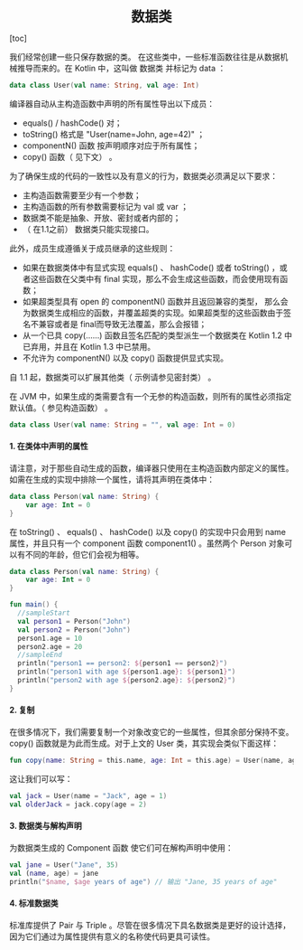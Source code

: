 <center>
  <font size="5">
  	<b>数据类</b>
  </font>
</center>

[toc]

我们经常创建一些只保存数据的类。 在这些类中，一些标准函数往往是从数据机械推导而来的。在 Kotlin 中，这叫做 数据类 并标记为 data ：

```kotlin
data class User(val name: String, val age: Int)
```

编译器自动从主构造函数中声明的所有属性导出以下成员：

+ equals() / hashCode() 对；
+ toString() 格式是 "User(name=John, age=42)" ；
+ componentN() 函数 按声明顺序对应于所有属性；
+ copy() 函数（ 见下文） 。

为了确保生成的代码的一致性以及有意义的行为，数据类必须满足以下要求：

+ 主构造函数需要至少有一个参数；
+ 主构造函数的所有参数需要标记为 val 或 var ；
+ 数据类不能是抽象、开放、密封或者内部的；
+ （ 在1.1之前） 数据类只能实现接口。

此外，成员生成遵循关于成员继承的这些规则：

+ 如果在数据类体中有显式实现 equals() 、 hashCode() 或者 toString() ，或者这些函数在父类中有 final 实现，那么不会生成这些函数，而会使用现有函数；
+ 如果超类型具有 open 的 componentN() 函数并且返回兼容的类型， 那么会为数据类生成相应的函数，并覆盖超类的实现。如果超类型的这些函数由于签名不兼容或者是 final而导致无法覆盖，那么会报错；
+ 从一个已具 copy(……) 函数且签名匹配的类型派生一个数据类在 Kotlin 1.2 中已弃用，并且在 Kotlin 1.3 中已禁用。
+ 不允许为 componentN() 以及 copy() 函数提供显式实现。

自 1.1 起，数据类可以扩展其他类（ 示例请参见密封类） 。

在 JVM 中，如果生成的类需要含有一个无参的构造函数，则所有的属性必须指定默认值。（ 参见构造函数） 。

```kotlin
data class User(val name: String = "", val age: Int = 0)
```

#### 1. 在类体中声明的属性

请注意，对于那些自动生成的函数，编译器只使用在主构造函数内部定义的属性。如需在生成的实现中排除一个属性，请将其声明在类体中：

```kotlin
data class Person(val name: String) {
	var age: Int = 0
}
```

在 toString() 、 equals() 、 hashCode() 以及 copy() 的实现中只会用到 name 属性，并且只有一个 component 函数 component1() 。虽然两个 Person 对象可以有不同的年龄，但它们会视为相等。

```kotlin
data class Person(val name: String) {
	var age: Int = 0
} 

fun main() {
  //sampleStart
  val person1 = Person("John")
  val person2 = Person("John")
  person1.age = 10
  person2.age = 20
  //sampleEnd
  println("person1 == person2: ${person1 == person2}")
  println("person1 with age ${person1.age}: ${person1}")
  println("person2 with age ${person2.age}: ${person2}")
}
```

#### 2. 复制

在很多情况下，我们需要复制一个对象改变它的一些属性，但其余部分保持不变。 copy() 函数就是为此而生成。对于上文的 User 类，其实现会类似下面这样：

```kotlin
fun copy(name: String = this.name, age: Int = this.age) = User(name, age)
```

这让我们可以写：

```kotlin
val jack = User(name = "Jack", age = 1)
val olderJack = jack.copy(age = 2)
```

#### 3. 数据类与解构声明

为数据类生成的 Component 函数 使它们可在解构声明中使用：

```kotlin
val jane = User("Jane", 35)
val (name, age) = jane
println("$name, $age years of age") // 输出 "Jane, 35 years of age"
```

#### 4. 标准数据类

标准库提供了 Pair 与 Triple 。尽管在很多情况下具名数据类是更好的设计选择， 因为它们通过为属性提供有意义的名称使代码更具可读性。